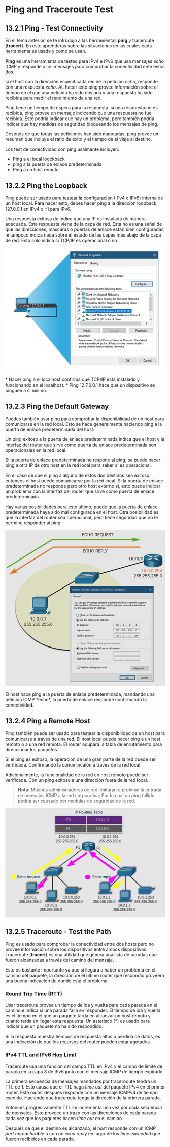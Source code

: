 # Ping and Traceroute Test
## 13.2.1 Ping - Test Connectivity
En el tema anterior, se te introdujo a las herramientas **ping** y traceroute (**tracert**). 
En este aprenderas sobre las situaciones en las cuales cada herramienta es usada y como se usan.


 **Ping** es una herramienta de testeo para IPv4 e IPv6 que usa mensajes *echo* ICMP y responde a los mensajes para comprobar la conectividad ente estos dos.

si el host con la dirección especificada recibe la petición *echo*, responde con una respuesta *echo*.
AL hacer esto ping provee información sobre el tiempo en el que una petición ha sido enviada y una respuesta ha sido recibida para medir el rendimiento de una red.

Ping tiene un tiempo de espera para la respuesta. 
si una respuesta no es recibida, ping provee un mensaje indicando que una respuesta no fue recibida. 
Esto podria indicar que hay un problema, pero también podria indicar que hay medidas de seguridad bloqueando los mensajes de ping. 

Después de que todas las peticiones han sido mandadas, ping provee un resumen que incluye el ratio de éxito y el tiempo de el viaje al destino.

Los test de conectividad con ping usalmente incluyen:
* Ping a el local loockback
* ping a la puerta de enlace predeterminada
* Ping a un host remoto

## 13.2.2 Ping the Loopback
Ping puede ser usado para testear la configuración (IPv4 o IPv6) interna de un host local. 
Para hacer esto, debes hacer ping a la dirección loopback:
127.0.0.1 en IPv4 o ::1 para IPv6.

Una respuesta exitosa de indica que una IP es instalada de manera adecuada. 
Esta respuesta viene de la capa de red. 
Esta no es una señal de que las direcciones, mascaras o puertas de enlace están bien configuradas, ni tampoco indica nada sobre el estado de las capas más abajo de la capa de red. 
Esto solo indica si TCP/IP es operacional o no.
<p align="center">
	<img src="Imagenes/13.2/13.2-1.png">
</p>
* Hacer ping a el localhost confirma que TCP/IP esta instalado y funcionando en el localhost.
* Ping 12.7.0.0.1 hace que un dispositivo se pinguee a si mismo.

## 13.2.3 Ping the Default Gateway
Puedes también usar ping para comprobar la disponibilidad de un host para comunicarse en la red local.
Esto se hace generalmente haciendo ping a la puerta de enlace predeterminada del host.

Un ping exitoso a la puerta de enlace predeterminada indica que el host y la interfaz del router que sirve como puerta de enlace predeterminada son operacionales en la red local.

Si la puerta de enlace predeterminada no respone al ping, se puede hacer ping a otra IP de otro host en la red local para saber si es operacional.


En el caso de que el ping a alguno de estos dos destinos sea exitoso, entonces el host puede comunicarse por la red local.
Si la puerta de enlace predeterminada no responde pero otro host externo si, esto puede indicar un problema con la interfaz del router que sirve como puerta de enlace predeterminada.

Hay varias posibilidades para esto ultimo, puede que la puerta de enlace predeterminada haya sido mal configurada en el host.
Otra posibilidad es que la interfaz del router sea operacional, pero tiene seguridad que no le permine responder al ping.
<p align="center">
	<img src="Imagenes/13.2/13.2-2.png">
</p>
El host hace ping a la puerta de enlace predeterminada, mandando una petición ICMP *echo*, la puerta de enlace responde confirmando la conectividad.

## 13.2.4 Ping a Remote Host
Ping también puede ser usado para testear la disponibilidad de un host para comunicarse a través de una red.
El host local puede hacer ping a un host remoto o a una red remota.
El router ocupará la tabla de enrutamiento para direccionar los paquetes.

Si el ping es exitoso, la operación de una gran parte de la red puede ser verificada.
Confirmando la conumincaión a través de la red local.

Adicionalmente, la funcionalidad de la red en host remoto puede ser verificada. 
Con un ping exitoso a una dirección fuera de la red local.

> **Nota:** Muchos administradores de red limitaran o prohiran la entrada de mensajes ICMP a la red corporativa;
Por lo cual un ping fallido podria ser causado por medidas de seguridad de la red.
<p align="center">
	<img src="Imagenes/13.2/13.2-3.png">
</p>

## 13.2.5 Traceroute - Test the Path
Ping es usado para comprobar la conectividad entre dos hosts pero no provee información sobre los dispositivos entre ambos dispositivos.
Traceroute (**tracert**) es una utilidad que genera una lista de paradas que fueron alcanzadas a través del camino del mensaje.

Esto es bastante importante ya que si llegara a haber un problema en el camino del paquete, la dirección de el ultimo router que respondio proveera una buena indicación de donde está el problema.

### Round Trip Time (RTT)
Usar traceroute provee un tiempo de ida y vuelta para cada parada en el camino e indica si una parada falla en responder.
El tiempo de ida y vuelta es el tiempo en el que un paquete tarda en alcanzar un host remoto y cuanto tarda en llegar esta respuesta.
Un asterisco (*) es usado para indicar que un paquete no ha sido respondido.

Si la respuesta muestra tiempos de respuesta altos o perdida de datos, es una indicación de que los recursos del router pueden estar agotados.

### IPv4 TTL and IPv6 Hop Limit
Traceroute usa una función del campo TTL en IPv4 y el campo de limite de parada en la capa 3 de IPv6 junto con el mensaje ICMP de tiempo expirado.

La primera secuencia de mensajes mandados por tracerooute tendra un TTL de 1.
Esto causa que el TTL haga *time out* del paquete IPv4 en el primer router. 
Este router después responde con un mensaje ICMPv4 de tiempo exedido. 
Haciendo que traceroute tenga la dirección de la primera parada.

Entonces progresivamente TTL se incrementa una vez por cada secuencia de mensajes. 
Esto proveee un trazo con las direcciones de cada parada cada vez que los paquetes hacen *time out* en el camino.

Después de que el destino es alcanzado, el host responde con un ICMP *port unreacheable* o con un *echo reply* en lugar de los *time exceeded* que fueron recibidos en cada parada.


